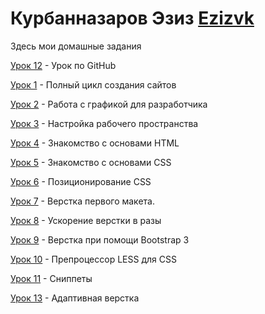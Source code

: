 
# Курбанназаров Эзиз [Ezizvk](https://vk.com/ezizkurbannazarov "Eziz")
Здесь мои домашные задания

[Урок 12](https://github.com/Kurbannazarow/Kurbannazarow.github.io/tree/master/Lesson_12 "Урок по GitHub") - Урок по GitHub

[Урок 1](https://github.com/Kurbannazarow/Kurbannazarow.github.io/tree/master/Lesson_1 "#") - Полный цикл создания сайтов

[Урок 2](https://github.com/Kurbannazarow/Kurbannazarow.github.io/tree/master/site "Урок2") - Работа с графикой для разработчика

[Урок 3](https://github.com/Kurbannazarow/Kurbannazarow.github.io/tree/master/Lesson_3 "Урок3") - Настройка рабочего пространства

[Урок 4](https://github.com/Kurbannazarow/Kurbannazarow.github.io/tree/master/Lesson_4 "Урок4") - Знакомство с основами HTML 

[Урок 5](https://github.com/Kurbannazarow/Kurbannazarow.github.io/blob/master/Lesson_5/%D1%81%D1%81%D1%8B%D0%BB%D0%BA%D0%B8%20%D0%BD%D0%B0%20%D1%81%D0%B0%D0%B9%D1%82.txt "Урок5") - Знакомство с основами CSS

[Урок 6](https://github.com/Kurbannazarow/Kurbannazarow.github.io/blob/master/Lesson_6/%D1%81%D1%81%D1%8B%D0%BB%D0%BA%D0%B8%20%D0%BD%D0%B0%20%D1%81%D0%B0%D0%B9%D1%82.txt "Урок6") - Позиционирование CSS

[Урок 7](https://github.com/Kurbannazarow/Kurbannazarow.github.io/tree/master/Lesson_7 "Урок7") - Верстка первого макета.

[Урок 8](https://github.com/Kurbannazarow/Kurbannazarow.github.io/tree/master/Lesson_8 "Уро8") - Ускорение верстки в разы

[Урок 9](https://github.com/Kurbannazarow/Kurbannazarow.github.io/tree/master/Lesson_9 "Урок9") - Верстка при помощи Bootstrap 3

[Урок 10](https://github.com/Kurbannazarow/Kurbannazarow.github.io/blob/master/Lesson_10/main%20(1).less "Урок10") - Препроцессор LESS для CSS

[Урок 11](https://github.com/Kurbannazarow/Kurbannazarow.github.io/tree/master/Lesson_11 "Урок11") - Сниппеты 

[Урок 13](https://github.com/Kurbannazarow/Kurbannazarow.github.io/tree/master/Lesson_13 "Урок13") - Адаптивная верстка 






